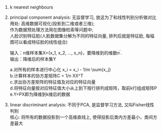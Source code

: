 1. k nearest neighbours

2. principal component analysis: 无监督学习, 放这为了和线性判别分析做对比
   用处: 高维数据可视化(投影到二维或者三维);  
        作为数据预处理方法用在图像检索等问题中;  
        人脸识别特征脸(人脸数据集分解为不同的特征向量, 排列后就是特征脸, 每幅图可以看成特征脸的线性组合)

   输入：n维样本集X={x_1, x_2, ..., x_n}，要降维到的维数$n^{'}$.  
   输出：降维后的样本集Y  
   
    a.对所有的样本进行中心化 x_i = x_i - 1/m \sum{x_j}  
    b.计算样本的协方差矩阵C = 1/n XX^T  
    c.求出协方差矩阵的特征值及对应的特征向量  
    d.将特征向量按对应特征值大小从上到下按行排列成矩阵，取前k行组成矩阵P  
    e.Y=PX即为降维到k维后的数据  

3. linear discriminant analysis: 不同于PCA, 是监督学习方法, 又叫Fisher线性判别    
   核心: 将所有的数据投影到一个高维直线上, 使得投影后类内方差最小，类间方差最大    
